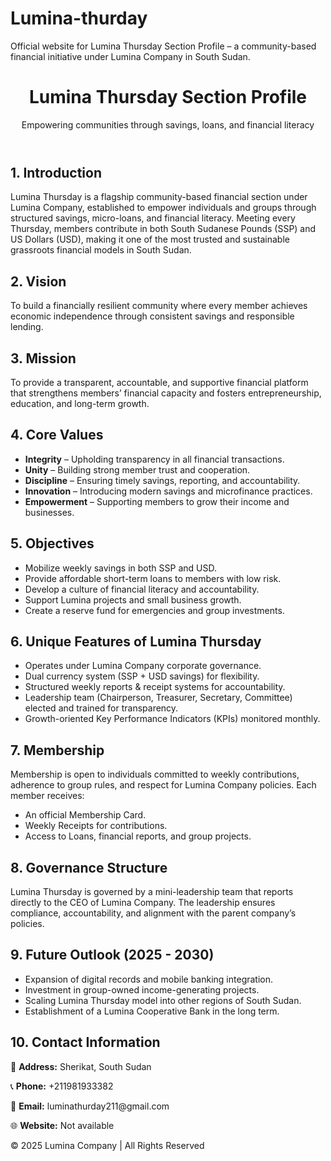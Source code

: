 # Lumina-thurday
Official website for Lumina Thursday Section Profile – a community-based financial initiative under Lumina Company in South Sudan.
<!DOCTYPE html><html lang="en">
<head>
  <meta charset="UTF-8">
  <meta name="viewport" content="width=device-width, initial-scale=1.0">
  <title>Lumina Thursday Section Profile</title>
  <script src="https://cdn.tailwindcss.com"></script>
</head>
<body class="bg-gray-50 text-gray-800 font-sans">
  <!-- Header -->
  <header class="bg-indigo-700 text-white p-6 text-center shadow-md">
    <h1 class="text-3xl font-bold">Lumina Thursday Section Profile</h1>
    <p class="mt-2">Empowering communities through savings, loans, and financial literacy</p>
  </header>  <!-- Content -->  <main class="max-w-4xl mx-auto p-6 space-y-8">
    <!-- Introduction -->
    <section>
      <h2 class="text-2xl font-semibold text-indigo-700">1. Introduction</h2>
      <p class="mt-2">Lumina Thursday is a flagship community-based financial section under Lumina Company, established to empower individuals and groups through structured savings, micro-loans, and financial literacy. Meeting every Thursday, members contribute in both South Sudanese Pounds (SSP) and US Dollars (USD), making it one of the most trusted and sustainable grassroots financial models in South Sudan.</p>
    </section><!-- Vision -->
<section>
  <h2 class="text-2xl font-semibold text-indigo-700">2. Vision</h2>
  <p class="mt-2 italic">To build a financially resilient community where every member achieves economic independence through consistent savings and responsible lending.</p>
</section>

<!-- Mission -->
<section>
  <h2 class="text-2xl font-semibold text-indigo-700">3. Mission</h2>
  <p class="mt-2">To provide a transparent, accountable, and supportive financial platform that strengthens members’ financial capacity and fosters entrepreneurship, education, and long-term growth.</p>
</section>

<!-- Core Values -->
<section>
  <h2 class="text-2xl font-semibold text-indigo-700">4. Core Values</h2>
  <ul class="list-disc list-inside mt-2 space-y-1">
    <li><b>Integrity</b> – Upholding transparency in all financial transactions.</li>
    <li><b>Unity</b> – Building strong member trust and cooperation.</li>
    <li><b>Discipline</b> – Ensuring timely savings, reporting, and accountability.</li>
    <li><b>Innovation</b> – Introducing modern savings and microfinance practices.</li>
    <li><b>Empowerment</b> – Supporting members to grow their income and businesses.</li>
  </ul>
</section>

<!-- Objectives -->
<section>
  <h2 class="text-2xl font-semibold text-indigo-700">5. Objectives</h2>
  <ul class="list-disc list-inside mt-2 space-y-1">
    <li>Mobilize weekly savings in both SSP and USD.</li>
    <li>Provide affordable short-term loans to members with low risk.</li>
    <li>Develop a culture of financial literacy and accountability.</li>
    <li>Support Lumina projects and small business growth.</li>
    <li>Create a reserve fund for emergencies and group investments.</li>
  </ul>
</section>

<!-- Unique Features -->
<section>
  <h2 class="text-2xl font-semibold text-indigo-700">6. Unique Features of Lumina Thursday</h2>
  <ul class="list-disc list-inside mt-2 space-y-1">
    <li>Operates under Lumina Company corporate governance.</li>
    <li>Dual currency system (SSP + USD savings) for flexibility.</li>
    <li>Structured weekly reports & receipt systems for accountability.</li>
    <li>Leadership team (Chairperson, Treasurer, Secretary, Committee) elected and trained for transparency.</li>
    <li>Growth-oriented Key Performance Indicators (KPIs) monitored monthly.</li>
  </ul>
</section>

<!-- Membership -->
<section>
  <h2 class="text-2xl font-semibold text-indigo-700">7. Membership</h2>
  <p class="mt-2">Membership is open to individuals committed to weekly contributions, adherence to group rules, and respect for Lumina Company policies. Each member receives:</p>
  <ul class="list-disc list-inside mt-2 space-y-1">
    <li>An official Membership Card.</li>
    <li>Weekly Receipts for contributions.</li>
    <li>Access to Loans, financial reports, and group projects.</li>
  </ul>
</section>

<!-- Governance -->
<section>
  <h2 class="text-2xl font-semibold text-indigo-700">8. Governance Structure</h2>
  <p class="mt-2">Lumina Thursday is governed by a mini-leadership team that reports directly to the CEO of Lumina Company. The leadership ensures compliance, accountability, and alignment with the parent company’s policies.</p>
</section>

<!-- Future Outlook -->
<section>
  <h2 class="text-2xl font-semibold text-indigo-700">9. Future Outlook (2025 - 2030)</h2>
  <ul class="list-disc list-inside mt-2 space-y-1">
    <li>Expansion of digital records and mobile banking integration.</li>
    <li>Investment in group-owned income-generating projects.</li>
    <li>Scaling Lumina Thursday model into other regions of South Sudan.</li>
    <li>Establishment of a Lumina Cooperative Bank in the long term.</li>
  </ul>
</section>

<!-- Contact -->
<section class="bg-indigo-100 p-6 rounded-xl shadow-md">
  <h2 class="text-2xl font-semibold text-indigo-700">10. Contact Information</h2>
  <p class="mt-2">📍 <b>Address:</b> Sherikat, South Sudan</p>
  <p>📞 <b>Phone:</b> +211981933382</p>
  <p>📧 <b>Email:</b> luminathurday211@gmail.com</p>
  <p>🌐 <b>Website:</b> <span class="italic">Not available</span></p>
</section>

  </main>  <!-- Footer -->  <footer class="bg-indigo-700 text-white text-center p-4 mt-8">
    <p>&copy; 2025 Lumina Company | All Rights Reserved</p>
  </footer>
</body>
</html>
